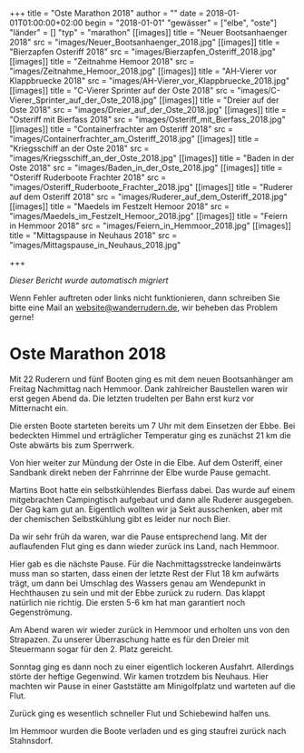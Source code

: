 +++
title = "Oste Marathon 2018"
author = ""
date = 2018-01-01T01:00:00+02:00
begin = "2018-01-01"
"gewässer" = ["elbe", "oste"]
"länder" = []
"typ" = "marathon"
[[images]]
title = "Neuer Bootsanhaenger 2018"
src = "images/Neuer_Bootsanhaenger_2018.jpg"
[[images]]
title = "Bierzapfen Osteriff 2018"
src = "images/Bierzapfen_Osteriff_2018.jpg"
[[images]]
title = "Zeitnahme Hemoor 2018"
src = "images/Zeitnahme_Hemoor_2018.jpg"
[[images]]
title = "AH-Vierer vor Klappbruecke 2018"
src = "images/AH-Vierer_vor_Klappbruecke_2018.jpg"
[[images]]
title = "C-Vierer Sprinter auf der Oste 2018"
src = "images/C-Vierer_Sprinter_auf_der_Oste_2018.jpg"
[[images]]
title = "Dreier auf der Oste 2018"
src = "images/Dreier_auf_der_Oste_2018.jpg"
[[images]]
title = "Osteriff mit Bierfass 2018"
src = "images/Osteriff_mit_Bierfass_2018.jpg"
[[images]]
title = "Containerfrachter am Osteriff 2018"
src = "images/Containerfrachter_am_Osteriff_2018.jpg"
[[images]]
title = "Kriegsschiff an der Oste 2018"
src = "images/Kriegsschiff_an_der_Oste_2018.jpg"
[[images]]
title = "Baden in der Oste 2018"
src = "images/Baden_in_der_Oste_2018.jpg"
[[images]]
title = "Osteriff Ruderboote Frachter 2018"
src = "images/Osteriff_Ruderboote_Frachter_2018.jpg"
[[images]]
title = "Ruderer auf dem Osteriff 2018"
src = "images/Ruderer_auf_dem_Osteriff_2018.jpg"
[[images]]
title = "Maedels im Festzelt Hemoor 2018"
src = "images/Maedels_im_Festzelt_Hemoor_2018.jpg"
[[images]]
title = "Feiern in Hemmoor 2018"
src = "images/Feiern_in_Hemmoor_2018.jpg"
[[images]]
title = "Mittagspause in Neuhaus 2018"
src = "images/Mittagspause_in_Neuhaus_2018.jpg"

+++


*Dieser Bericht wurde automatisch migriert*

Wenn Fehler auftreten oder links nicht funktionieren, dann schreiben Sie bitte eine Mail an website@wanderrudern.de, wir beheben das Problem gerne!



# Oste Marathon 2018


Mit 22 Ruderern und fünf Booten ging es mit dem neuen Bootsanhänger am Freitag Nachmittag nach Hemmoor. Dank zahlreicher Baustellen waren wir erst gegen Abend da. Die letzten trudelten per Bahn erst kurz vor Mitternacht ein.

Die ersten Boote starteten bereits um 7 Uhr mit dem Einsetzen der Ebbe. Bei bedeckten Himmel und erträglicher Temperatur ging es zunächst 21 km die Oste abwärts bis zum Sperrwerk.

Von hier weiter zur Mündung der Oste in die Elbe. Auf dem Osteriff, einer Sandbank direkt neben der Fahrrinne der Elbe wurde Pause gemacht.

Martins Boot hatte ein selbstkühlendes Bierfass dabei. Das wurde auf einem mitgebrachten Campingtisch aufgebaut und dann alle Ruderer ausgegeben. Der Gag kam gut an. Eigentlich wollten wir ja Sekt ausschenken, aber mit der chemischen Selbstkühlung gibt es leider nur noch Bier.

Da wir sehr früh da waren, war die Pause entsprechend lang. Mit der auflaufenden Flut ging es dann wieder zurück ins Land, nach Hemmoor.

Hier gab es die nächste Pause. Für die Nachmittagsstrecke landeinwärts muss man so starten, dass einen der letzte Rest der Flut 18 km aufwärts trägt, um dann bei Umschlag des Wassers genau am Wendepunkt in Hechthausen zu sein und mit der Ebbe zurück zu rudern. Das klappt natürlich nie richtig. Die ersten 5-6 km hat man garantiert noch Gegenströmung.

Am Abend waren wir wieder zurück in Hemmoor und erholten uns von den Strapazen. Zu unserer Überraschung hatte es für den Dreier mit Steuermann sogar für den 2. Platz gereicht.

Sonntag ging es dann noch zu einer eigentlich lockeren Ausfahrt. Allerdings störte der heftige Gegenwind. Wir kamen trotzdem bis Neuhaus. Hier machten wir Pause in einer Gaststätte am Minigolfplatz und warteten auf die Flut.

Zurück ging es wesentlich schneller Flut und Schiebewind halfen uns.

Im Hemmoor wurden die Boote verladen und es ging staufrei zurück nach Stahnsdorf.